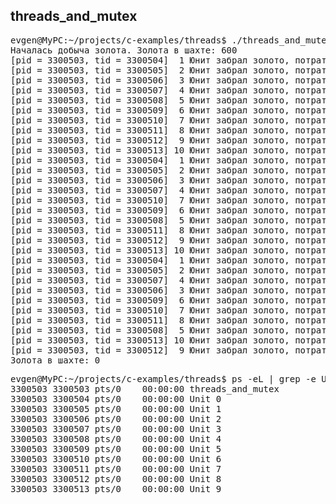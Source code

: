 ## threads_and_mutex

<pre>
evgen@MyPC:~/projects/c-examples/threads$ ./threads_and_mutex
Началась добыча золота. Золота в шахте: 600
[pid = 3300503, tid = 3300504]  1 Юнит забрал золото, потратив 26129 мкс. В шахте осталось: 580
[pid = 3300503, tid = 3300505]  2 Юнит забрал золото, потратив 33870 мкс. В шахте осталось: 560
[pid = 3300503, tid = 3300506]  3 Юнит забрал золото, потратив 30532 мкс. В шахте осталось: 540
[pid = 3300503, tid = 3300507]  4 Юнит забрал золото, потратив 32240 мкс. В шахте осталось: 520
[pid = 3300503, tid = 3300508]  5 Юнит забрал золото, потратив 25831 мкс. В шахте осталось: 500
[pid = 3300503, tid = 3300509]  6 Юнит забрал золото, потратив 25419 мкс. В шахте осталось: 480
[pid = 3300503, tid = 3300510]  7 Юнит забрал золото, потратив 29737 мкс. В шахте осталось: 460
[pid = 3300503, tid = 3300511]  8 Юнит забрал золото, потратив 20308 мкс. В шахте осталось: 440
[pid = 3300503, tid = 3300512]  9 Юнит забрал золото, потратив 34524 мкс. В шахте осталось: 420
[pid = 3300503, tid = 3300513] 10 Юнит забрал золото, потратив 39654 мкс. В шахте осталось: 400
[pid = 3300503, tid = 3300504]  1 Юнит забрал золото, потратив 36501 мкс. В шахте осталось: 380
[pid = 3300503, tid = 3300505]  2 Юнит забрал золото, потратив 28985 мкс. В шахте осталось: 360
[pid = 3300503, tid = 3300506]  3 Юнит забрал золото, потратив 32479 мкс. В шахте осталось: 340
[pid = 3300503, tid = 3300507]  4 Юнит забрал золото, потратив 37953 мкс. В шахте осталось: 320
[pid = 3300503, tid = 3300510]  7 Юнит забрал золото, потратив 27127 мкс. В шахте осталось: 300
[pid = 3300503, tid = 3300509]  6 Юнит забрал золото, потратив 20875 мкс. В шахте осталось: 280
[pid = 3300503, tid = 3300508]  5 Юнит забрал золото, потратив 33067 мкс. В шахте осталось: 260
[pid = 3300503, tid = 3300511]  8 Юнит забрал золото, потратив 36879 мкс. В шахте осталось: 240
[pid = 3300503, tid = 3300512]  9 Юнит забрал золото, потратив 26253 мкс. В шахте осталось: 220
[pid = 3300503, tid = 3300513] 10 Юнит забрал золото, потратив 24309 мкс. В шахте осталось: 200
[pid = 3300503, tid = 3300504]  1 Юнит забрал золото, потратив 37372 мкс. В шахте осталось: 180
[pid = 3300503, tid = 3300505]  2 Юнит забрал золото, потратив 25904 мкс. В шахте осталось: 160
[pid = 3300503, tid = 3300507]  4 Юнит забрал золото, потратив 31040 мкс. В шахте осталось: 140
[pid = 3300503, tid = 3300506]  3 Юнит забрал золото, потратив 38625 мкс. В шахте осталось: 120
[pid = 3300503, tid = 3300509]  6 Юнит забрал золото, потратив 26659 мкс. В шахте осталось: 100
[pid = 3300503, tid = 3300510]  7 Юнит забрал золото, потратив 27897 мкс. В шахте осталось: 80
[pid = 3300503, tid = 3300511]  8 Юнит забрал золото, потратив 31584 мкс. В шахте осталось: 60
[pid = 3300503, tid = 3300508]  5 Юнит забрал золото, потратив 35514 мкс. В шахте осталось: 40
[pid = 3300503, tid = 3300513] 10 Юнит забрал золото, потратив 23373 мкс. В шахте осталось: 20
[pid = 3300503, tid = 3300512]  9 Юнит забрал золото, потратив 20135 мкс. В шахте осталось: 0
Золота в шахте: 0
</pre>

<pre>
evgen@MyPC:~/projects/c-examples/threads$ ps -eL | grep -e Unit -e threads_and_mutex
3300503 3300503 pts/0    00:00:00 threads_and_mutex
3300503 3300504 pts/0    00:00:00 Unit 0
3300503 3300505 pts/0    00:00:00 Unit 1
3300503 3300506 pts/0    00:00:00 Unit 2
3300503 3300507 pts/0    00:00:00 Unit 3
3300503 3300508 pts/0    00:00:00 Unit 4
3300503 3300509 pts/0    00:00:00 Unit 5
3300503 3300510 pts/0    00:00:00 Unit 6
3300503 3300511 pts/0    00:00:00 Unit 7
3300503 3300512 pts/0    00:00:00 Unit 8
3300503 3300513 pts/0    00:00:00 Unit 9
</pre>

